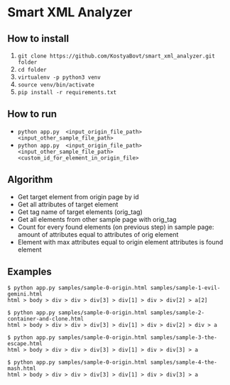 # Smart XML Analyzer


## How to install

1. `git clone https://github.com/KostyaBovt/smart_xml_analyzer.git folder`
2. `cd folder`
3. `virtualenv -p python3 venv`
4. `source venv/bin/activate`
5. `pip install -r requirements.txt`


## How to run
* `python app.py  <input_origin_file_path> <input_other_sample_file_path>`
* `python app.py  <input_origin_file_path> <input_other_sample_file_path> <custom_id_for_element_in_origin_file>`


## Algorithm
* Get target element from origin page by id
* Get all attributes of target element
* Get tag name of target elements (orig_tag)
* Get all elements from other sample page with orig_tag
* Count for every found elements (on previous step) in sample page: amount of attributes equal to attributes of orig element
* Element with max attributes equal to origin element attributes is found element

## Examples
`$ python app.py samples/sample-0-origin.html samples/sample-1-evil-gemini.html`  
`html > body > div > div > div[3] > div[1] > div > div[2] > a[2]`

`$ python app.py samples/sample-0-origin.html samples/sample-2-container-and-clone.html`  
`html > body > div > div > div[3] > div[1] > div > div[2] > div > a`

`$ python app.py samples/sample-0-origin.html samples/sample-3-the-escape.html`  
`html > body > div > div > div[3] > div[1] > div > div[3] > a`

`$ python app.py samples/sample-0-origin.html samples/sample-4-the-mash.html`  
`html > body > div > div > div[3] > div[1] > div > div[3] > a`
